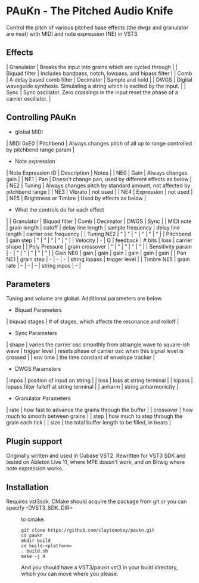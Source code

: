 # PAuKn - The Pitched Audio Knife
Control the pitch of various pitched base effects (the dwgs and granulator are neat) with MIDI and note expression (NE) in VST3.  

## Effects

| Granulator | Breaks the input into grains which are cycled through |
| Biquad filter | Includes bandpass, notch, lowpass, and hipass filter |
| Comb | A delay based comb filter
| Decimator | Sample and hold |
| DWGS | Digital waveguide synthesis.  Simulating a string which is excited by the input. |
| Sync  | Sync oscillator.  Zero crossings in the input reset the phase of a carrier oscillator. |

## Controlling PAuKn
- global MIDI

| MIDI 0xE0 | Pitchbend | Always changes pitch of all up to range controlled by pitchbend range param |

- Note expression 

| Note Expression ID | Description | Notes |
| NE0  | Gain | Always changes gain |
| NE1  | Pan  | Doesn't change pan, used by different effects as below |
| NE2  | Tuning | Always changes pitch by standard amount, not affected by pitchbend range |
| NE3  | Vibrato | not used |
| NE4  | Expression | not used |
| NE5  | Brightness or Timbre | Used by effects as below |


- What the controls do for each effect

|             |  Granulator | Biquad filter | Comb | Decimator | DWGS | Sync |
| MIDI note   | grain length | cutoff | delay line length | sample frequency | delay line length  | carrier osc frequency | 
| Tuning NE2  |  " | " | " | " | " | " |
| Pitchbend   | gain step | " | " | " | " | " |
| Velocity    | - | Q | feedback | # bits | loss | carrier shape |
| Poly Pressure | grain crossover | " | " | " | " | " | 
| Sensitivity param | - | " | " | " | " | " |
| Gain NE0    | gain | gain | gain | gain | gain | gain |
| Pan NE1     | grain step | - | - | - | string lopass | trigger level | 
| Timbre NE5  | grain rate | - | - | - | string inpos | - |


## Parameters
Tuning and volume are global.  Additional parameters are below.

- Biquad Parameters

| biquad stages | # of stages, which affects the resonance and rolloff |

- Sync Parameters

| shape | varies the carrier osc smoothly from atriangle wave to square-ish wave | trigger level | resets phase of carrier osc when this signal level is crossed |
| env time | the time constant of envelope tracker |

- DWGS Parameters

| inpos | position of input on string |
| loss  | loss at string terminal |
| lopass | lopass filter falloff at string terminal |
| anharm | string anharmonicity |

- Granulator Parameters

| rate           | how fast to advance the grains through the buffer |
| crossover      | how much to smooth between grains |
| step           | how much to step through the grain each tick |
| size           | the total buffer length to be filled, in beats |

## Plugin support
Originally written and used in Cubase VST2.  Rewritten for VST3 SDK and tested on Ableton Live 11, where MPE doesn't work, and on Bitwig where note expression works.

## Installation
Requires vst3sdk.  CMake should acquire the package from git or you can specify -DVST3_SDK_DIR=<dir> to cmake.

```
git clone https://github.com/claytonotey/paukn.git
cd paukn
mkdir build
cd build-<platform>
. build.sh
make -j 4
```

And you should have a VST3/paukn.vst3 in your build directory, which you can move where you please.
